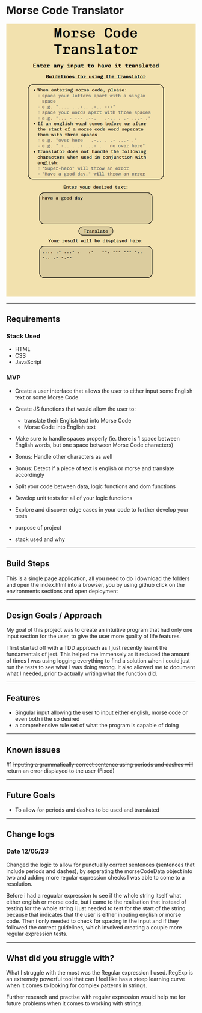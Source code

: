 # Morse Code Translator

<!-- {add test badges here, all projects you build from here on out will have tests, therefore you should have github workflow badges at the top of your repositories: [Github Workflow Badges](https://docs.github.com/en/actions/monitoring-and-troubleshooting-workflows/adding-a-workflow-status-badge)} -->

![image](./assets/morse-code-translator-webpage.png)

---

## Requirements

### Stack Used

- HTML
- CSS
- JavaScript

### MVP

- Create a user interface that allows the user to either input some English text or some Morse Code
- Create JS functions that would allow the user to:

  - translate their English text into Morse Code
  - Morse Code into English text

- Make sure to handle spaces properly (ie. there is 1 space between English words, but one space between Morse Code characters)

- Bonus: Handle other characters as well
- Bonus: Detect if a piece of text is english or morse and translate accordingly

- Split your code between data, logic functions and dom functions
- Develop unit tests for all of your logic functions
- Explore and discover edge cases in your code to further develop your tests

- purpose of project
- stack used and why

---

## Build Steps

This is a single page application, all you need to do i download the folders and open the index.html into a browser, you by using github click on the environments sections and open deployment

---

## Design Goals / Approach

My goal of this project was to create an intuitive program that had only one input section for the user, to give the user more quality of life features.

I first started off with a TDD approach as I just recently learnt the fundamentals of jest. This helped me immensely as it reduced the amount of times I was using logging everything to find a solution when i could just run the tests to see what I was doing wrong. It also allowed me to document what I needed, prior to actually writing what the function did.

---

## Features

- Singular input allowing the user to input either english, morse code or even both i the so desired
- a comprehensive rule set of what the program is capable of doing

---

## Known issues

#1 ~~Inputing a grammatically correct sentence using periods and dashes will return an error displayed to the user~~ (Fixed)

---

## Future Goals

- ~~To allow for periods and dashes to be used and translated~~

---

## Change logs

### Date 12/05/23

Changed the logic to allow for punctually correct sentences (sentences that include periods and dashes), by seperating the morseCodeData object into two and adding more regular expression checks I was able to come to a resolution.

Before i had a regualar expression to see if the whole string itself what either english or morse code, but i came to the realisation that instead of testing for the whole string i just needed to test for the start of the string because that indicates that the user is either inputing english or morse code. Then i only needed to check for spacing in the input and if they followed the correct guidelines, which involved creating a couple more regular expression tests.

---

## What did you struggle with?

What I struggle with the most was the Regular expression I used. RegExp is an extremely powerful tool that can I feel like has a steep learning curve when it comes to looking for complex patterns in strings.

Further research and practise with regular expression would help me for future problems when it comes to working with strings.
